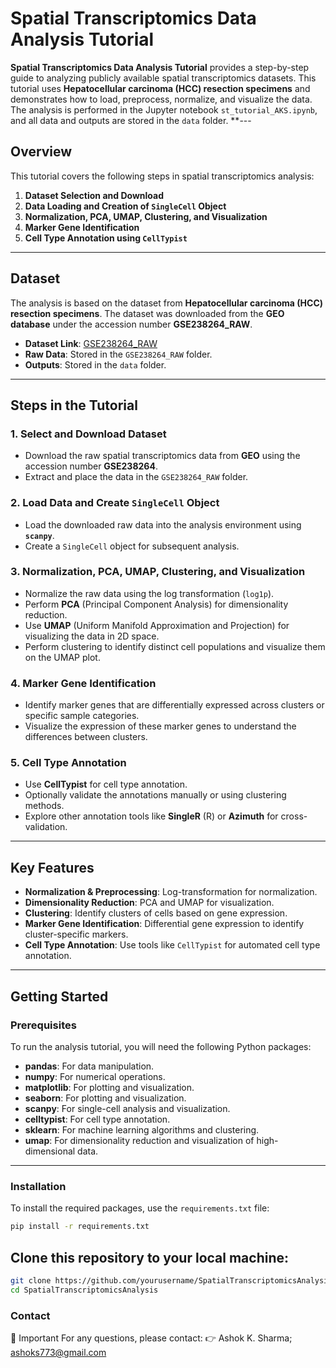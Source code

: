 # Spatial Transcriptomics Data Analysis Tutorial

**Spatial Transcriptomics Data Analysis Tutorial** provides a step-by-step guide to analyzing publicly available spatial transcriptomics datasets. This tutorial uses **Hepatocellular carcinoma (HCC) resection specimens** and demonstrates how to load, preprocess, normalize, and visualize the data. The analysis is performed in the Jupyter notebook `st_tutorial_AKS.ipynb`, and all data and outputs are stored in the `data` folder.
**---

## Overview
This tutorial covers the following steps in spatial transcriptomics analysis:
1. **Dataset Selection and Download**
2. **Data Loading and Creation of `SingleCell` Object**
3. **Normalization, PCA, UMAP, Clustering, and Visualization**
4. **Marker Gene Identification**
5. **Cell Type Annotation using `CellTypist`**  
---

## Dataset
The analysis is based on the dataset from **Hepatocellular carcinoma (HCC) resection specimens**. The dataset was downloaded from the **GEO database** under the accession number **GSE238264_RAW**.
- **Dataset Link**: [GSE238264_RAW](https://www.ncbi.nlm.nih.gov/geo/query/acc.cgi?acc=GSE238264)
- **Raw Data**: Stored in the `GSE238264_RAW` folder.
- **Outputs**: Stored in the `data` folder.
---

## Steps in the Tutorial

### 1. Select and Download Dataset
- Download the raw spatial transcriptomics data from **GEO** using the accession number **GSE238264**.
- Extract and place the data in the `GSE238264_RAW` folder.

### 2. Load Data and Create `SingleCell` Object
- Load the downloaded raw data into the analysis environment using **`scanpy`**.
- Create a `SingleCell` object for subsequent analysis.

### 3. Normalization, PCA, UMAP, Clustering, and Visualization
- Normalize the raw data using the log transformation (`log1p`).
- Perform **PCA** (Principal Component Analysis) for dimensionality reduction.
- Use **UMAP** (Uniform Manifold Approximation and Projection) for visualizing the data in 2D space.
- Perform clustering to identify distinct cell populations and visualize them on the UMAP plot.

### 4. Marker Gene Identification
- Identify marker genes that are differentially expressed across clusters or specific sample categories.
- Visualize the expression of these marker genes to understand the differences between clusters.

### 5. Cell Type Annotation
- Use **CellTypist** for cell type annotation.
- Optionally validate the annotations manually or using clustering methods.
- Explore other annotation tools like **SingleR** (R) or **Azimuth** for cross-validation.
---

## Key Features
- **Normalization & Preprocessing**: Log-transformation for normalization.
- **Dimensionality Reduction**: PCA and UMAP for visualization.
- **Clustering**: Identify clusters of cells based on gene expression.
- **Marker Gene Identification**: Differential gene expression to identify cluster-specific markers.
- **Cell Type Annotation**: Use tools like `CellTypist` for automated cell type annotation.
---

## Getting Started
### Prerequisites
To run the analysis tutorial, you will need the following Python packages:
- **pandas**: For data manipulation.
- **numpy**: For numerical operations.
- **matplotlib**: For plotting and visualization.
- **seaborn**: For plotting and visualization.
- **scanpy**: For single-cell analysis and visualization.
- **celltypist**: For cell type annotation.
- **sklearn**: For machine learning algorithms and clustering.
- **umap**: For dimensionality reduction and visualization of high-dimensional data.
---

### Installation
To install the required packages, use the `requirements.txt` file:
```bash
pip install -r requirements.txt
```

## Clone this repository to your local machine:
```bash
git clone https://github.com/yourusername/SpatialTranscriptomicsAnalysis.git
cd SpatialTranscriptomicsAnalysis
```

### Contact
🤚 Important
For any questions, please contact: 👉 Ashok K. Sharma; ashoks773@gmail.com
